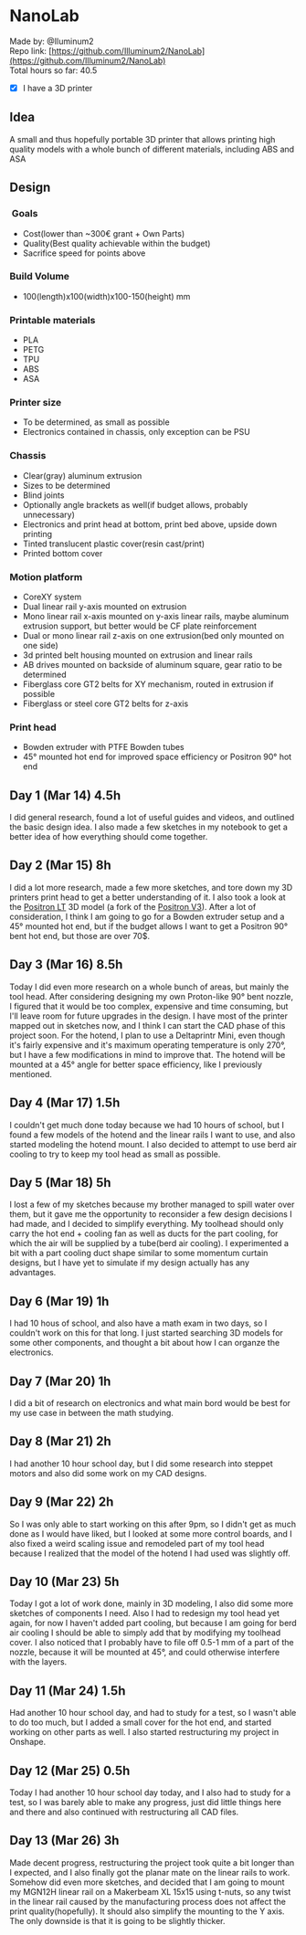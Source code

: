 # NanoLab

Made by: @Iluminum2  
Repo link: [https://github.com/Illuminum2/NanoLab](https://github.com/Illuminum2/NanoLab)  
Total hours so far: 40.5
- [x] I have a 3D printer

## Idea
A small and thus hopefully portable 3D printer that allows printing high quality models with a whole bunch of different materials, including ABS and ASA

## Design
###  Goals
- Cost(lower than ~300€ grant + Own Parts)
- Quality(Best quality achievable within the budget)
- Sacrifice speed for points above

### Build Volume
- 100(length)x100(width)x100-150(height) mm

### Printable materials
- PLA
- PETG
- TPU
- ABS
- ASA

### Printer size
- To be determined, as small as possible
- Electronics contained in chassis, only exception can be PSU

### Chassis
- Clear(gray) aluminum extrusion
- Sizes to be determined
- Blind joints
- Optionally angle brackets as well(if budget allows, probably unnecessary)
- Electronics and print head at bottom, print bed above, upside down printing
- Tinted translucent plastic cover(resin cast/print)
- Printed bottom cover

### Motion platform
- CoreXY system
- Dual linear rail y-axis mounted on extrusion
- Mono linear rail x-axis mounted on y-axis linear rails, maybe aluminum extrusion support, but better would be CF plate reinforcement
- Dual or mono linear rail z-axis on one extrusion(bed only mounted on one side)
- 3d printed belt housing mounted on extrusion and linear rails
- AB drives mounted on backside of aluminum square, gear ratio to be determined
- Fiberglass core GT2 belts for XY mechanism, routed in extrusion if possible
- Fiberglass or steel core GT2 belts for z-axis

### Print head
- Bowden extruder with PTFE Bowden tubes
- 45° mounted hot end for improved space efficiency or Positron 90° hot end

## Day 1 (Mar 14) 4.5h
I did general research, found a lot of useful guides and videos, and outlined the basic design idea. I also made a few sketches in my notebook to get a better idea of how everything should come together.

## Day 2 (Mar 15) 8h
I did a lot more research, made a few more sketches, and tore down my 3D printers print head to get a better understanding of it. I also took a look at the [Positron LT](https://github.com/Audiotronix/Positron_LT) 3D model (a fork of the [Positron V3](https://github.com/Positron3D/Positron)). After a lot of consideration, I think I am going to go for a Bowden extruder setup and a 45° mounted hot end, but if the budget allows I want to get a Positron 90° bent hot end, but those are over 70$.

## Day 3 (Mar 16) 8.5h
Today I did even more research on a whole bunch of areas, but mainly the tool head. After considering designing my own Proton-like 90° bent nozzle, I figured that it would be too complex, expensive and time consuming, but I'll leave room for future upgrades in the design. I have most of the printer mapped out in sketches now, and I think I can start the CAD phase of this project soon. For the hotend, I plan to use a Deltaprintr Mini, even though it's fairly expensive and it's maximum operating temperature is only 270°, but I have a few modifications in mind to improve that. The hotend will be mounted at a 45° angle for better space efficiency, like I previously mentioned.

## Day 4 (Mar 17) 1.5h
I couldn't get much done today because we had 10 hours of school, but I found a few models of the hotend and the linear rails I want to use, and also started modeling the hotend mount. I also decided to attempt to use berd air cooling to try to keep my tool head as small as possible.

## Day 5 (Mar 18) 5h
I lost a few of my sketches because my brother managed to spill water over them, but it gave me the opportunity to reconsider a few design decisions I had made, and I decided to simplify everything. My toolhead should only carry the hot end + cooling fan as well as ducts for the part cooling, for which the air will be supplied by a tube(berd air cooling). I experimented a bit with a part cooling duct shape similar to some momentum curtain designs, but I have yet to simulate if my design actually has any advantages.

## Day 6 (Mar 19) 1h
I had 10 hous of school, and also have a math exam in two days, so I couldn't work on this for that long. I just started searching 3D models for some other components, and thought a bit about how I can organze the electronics.

## Day 7 (Mar 20) 1h
I did a bit of research on electronics and what main bord would be best for my use case in between the math studying.

## Day 8 (Mar 21) 2h
I had another 10 hour school day, but I did some research into steppet motors and also did some work on my CAD designs.

## Day 9 (Mar 22) 2h
So I was only able to start working on this after 9pm, so I didn't get as much done as I would have liked, but I looked at some more control boards, and I also fixed a weird scaling issue and remodeled part of my tool head because I realized that the model of the hotend I had used was slightly off.

## Day 10 (Mar 23) 5h
Today I got a lot of work done, mainly in 3D modeling, I also did some more sketches of components I need. Also I had to redesign my tool head yet again, for now I haven't added part cooling, but because I am going for berd air cooling I should be able to simply add that by modifying my toolhead cover. I also noticed that I probably have to file off 0.5-1 mm of a part of the nozzle, because it will be mounted at 45°, and could otherwise interfere with the layers.

## Day 11 (Mar 24) 1.5h
Had another 10 hour school day, and had to study for a test, so I wasn't able to do too much, but I added a small cover for the hot end, and started working on other parts as well. I also started restructuring my project in Onshape.

## Day 12 (Mar 25) 0.5h
Today I had another 10 hour school day today, and I also had to study for a test, so I was barely able to make any progress, just did little things here and there and also continued with restructuring all CAD files.

## Day 13 (Mar 26) 3h
Made decent progress, restructuring the project took quite a bit longer than I expected, and I also finally got the planar mate on the linear rails to work. Somehow did even more sketches, and decided that I am going to mount my MGN12H linear rail on a Makerbeam XL 15x15 using t-nuts, so any twist in the linear rail caused by the manufacturing process does not affect the print quality(hopefully). It should also simplify the mounting to the Y axis. The only downside is that it is going to be slightly thicker.
